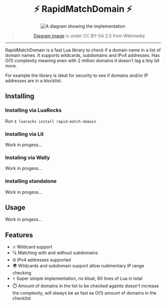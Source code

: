 <div align="center">

# ⚡ RapidMatchDomain ⚡

![A diagram showing the implementation](https://upload.wikimedia.org/wikipedia/commons/d/d2/DNS_schema.svg)
> [Diagram image](https://commons.wikimedia.org/wiki/File:DNS_schema.svg) is under CC BY-SA 2.5 from Wikimedia

</div>

---

RapidMatchDomain is a fast Lua library to check if a domain name in a list of domain names.
It supports wildcards, subdomains and IPv4 addresses.
Has O(1) complexity meaning even with 2 million domains it doesn't lag a tiny bit more.

For example the library is ideal for security to see if domains and/or IP addresses are in a blocklist.

## Installing

### Installing via LuaRocks

Run `$ luarocks install rapid-match-domain`

### Installing via Lit

Work in progess...

### Instaling via Wally

Work in progess...

### Installing standalone

Work in progess...

## Usage

Work in progess...

## Features

- 🔥 Wildcard support
- 🔍 Matching with and without subdomains
- 🌐 IPv4 addresses supported
- 🌍 Wildcards and subdomain support allow rudimentary IP range checking
- ⚡ Super simple implementation, no bloat, 60 lines of Lua in total
- ⏱️ Amount of domains in the list to be checked againts doesn't increase the complexity, will always be as fast as O(1) amount of domains in the checklist
